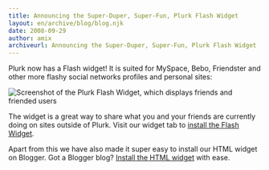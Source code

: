 ```yaml
---
title: Announcing the Super-Duper, Super-Fun, Plurk Flash Widget
layout: en/archive/blog/blog.njk
date: 2008-09-29
author: amix
archiveurl: Announcing the Super-Duper, Super-Fun, Plurk Flash Widget
---
```

Plurk now has a Flash widget! It is suited for MySpace, Bebo, Friendster and other more flashy social networks profiles and personal sites:

![Screenshot of the Plurk Flash Widget, which displays friends and friended users](/media/archive/blog/2008/9/flash/flash_widget.png)

The widget is a great way to share what you and your friends are currently doing on sites outside of Plurk. Visit our widget tab to [install the Flash Widget](https://web.archive.org/web/20090526004244/http://www.plurk.com/Settings/show?page=flash_widget).

Apart from this we have also made it super easy to install our HTML widget on Blogger. Got a Blogger blog? [Install the HTML widget](https://web.archive.org/web/20090526004244/http://www.plurk.com/Settings/show?page=widget) with ease.